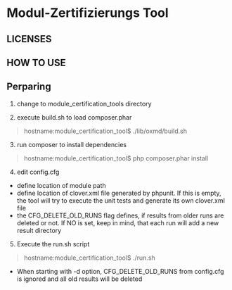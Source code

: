 Modul-Zertifizierungs Tool
==========================
LICENSES
--------


HOW TO USE
----------

## Perparing

1. change to module_certification_tools directory

2. execute build.sh to load composer.phar
> hostname:module_certification_tool$ ./lib/oxmd/build.sh

3. run composer to install dependencies
> hostname:module_certification_tool$ php composer.phar install

4. edit config.cfg
 * define location of module path
 * define location of clover.xml file generated by phpunit. If this is empty, the tool will try to execute the unit tests and generate its own clover.xml file
 * the CFG_DELETE_OLD_RUNS flag defines, if results from older runs are deleted or not. If NO is set, keep in mind, that each run will add a new result directory

5. Execute the run.sh script
> hostname:module_certification_tool$ ./run.sh
 * When starting with -d option, CFG_DELETE_OLD_RUNS from config.cfg is ignored and all old results will be deleted
